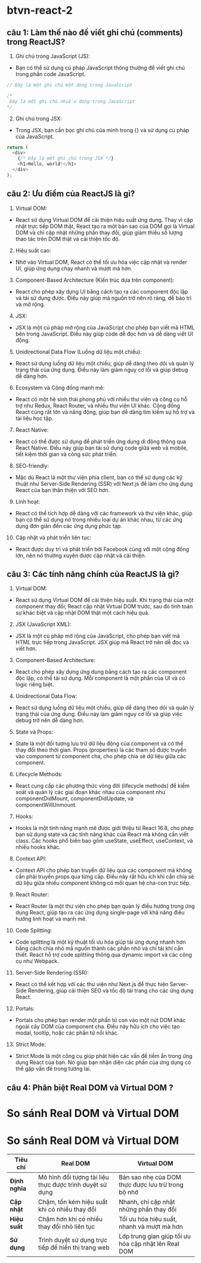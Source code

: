 # btvn-react-2

## câu 1: Làm thế nào để viết ghi chú (comments) trong ReactJS?
1. Ghi chú trong JavaScript (JS):
- Bạn có thể sử dụng cú pháp JavaScript thông thường để viết ghi chú trong phần code JavaScript.
```js
// Đây là một ghi chú một dòng trong JavaScript

/*
 Đây là một ghi chú nhiều dòng trong JavaScript
*/
```
2. Ghi chú trong JSX:
- Trong JSX, bạn cần bọc ghi chú của mình trong {} và sử dụng cú pháp của JavaScript.
```js
return (
  <div>
    {/* Đây là một ghi chú trong JSX */}
    <h1>Hello, world!</h1>
  </div>
);
```
## câu 2: Ưu điểm của ReactJS là gì?
1. Virtual DOM:
- React sử dụng Virtual DOM để cải thiện hiệu suất ứng dụng. Thay vì cập nhật trực tiếp DOM thật, React tạo ra một bản sao của DOM gọi là Virtual DOM và chỉ cập nhật những phần thay đổi, giúp giảm thiểu số lượng thao tác trên DOM thật và cải thiện tốc độ.
2. Hiệu suất cao:
- Nhờ vào Virtual DOM, React có thể tối ưu hóa việc cập nhật và render UI, giúp ứng dụng chạy nhanh và mượt mà hơn.
3. Component-Based Architecture (Kiến trúc dựa trên component):
- React cho phép xây dựng UI bằng cách tạo ra các component độc lập và tái sử dụng được. Điều này giúp mã nguồn trở nên rõ ràng, dễ bảo trì và mở rộng.
4. JSX:
- JSX là một cú pháp mở rộng của JavaScript cho phép bạn viết mã HTML bên trong JavaScript. Điều này giúp code dễ đọc hơn và dễ dàng viết UI động.
5. Unidirectional Data Flow (Luồng dữ liệu một chiều):
- React sử dụng luồng dữ liệu một chiều, giúp dễ dàng theo dõi và quản lý trạng thái của ứng dụng. Điều này làm giảm nguy cơ lỗi và giúp debug dễ dàng hơn.
6. Ecosystem và Cộng đồng mạnh mẽ:
- React có một hệ sinh thái phong phú với nhiều thư viện và công cụ hỗ trợ như Redux, React Router, và nhiều thư viện UI khác. Cộng đồng React cũng rất lớn và năng động, giúp bạn dễ dàng tìm kiếm sự hỗ trợ và tài liệu học tập.
7. React Native:
- React có thể được sử dụng để phát triển ứng dụng di động thông qua React Native. Điều này giúp bạn tái sử dụng code giữa web và mobile, tiết kiệm thời gian và công sức phát triển.
8. SEO-friendly:
- Mặc dù React là một thư viện phía client, bạn có thể sử dụng các kỹ thuật như Server-Side Rendering (SSR) với Next.js để làm cho ứng dụng React của bạn thân thiện với SEO hơn.
9. Linh hoạt:
- React có thể tích hợp dễ dàng với các framework và thư viện khác, giúp bạn có thể sử dụng nó trong nhiều loại dự án khác nhau, từ các ứng dụng đơn giản đến các ứng dụng phức tạp.
10. Cập nhật và phát triển liên tục:
- React được duy trì và phát triển bởi Facebook cùng với một cộng đồng lớn, nên nó thường xuyên được cập nhật và cải thiện.
## câu 3: Các tính năng chính của ReactJS là gì?
1. Virtual DOM:
- React sử dụng Virtual DOM để cải thiện hiệu suất. Khi trạng thái của một component thay đổi, React cập nhật Virtual DOM trước, sau đó tính toán sự khác biệt và cập nhật DOM thật một cách hiệu quả.
2. JSX (JavaScript XML):
- JSX là một cú pháp mở rộng của JavaScript, cho phép bạn viết mã HTML trực tiếp trong JavaScript. JSX giúp mã React trở nên dễ đọc và viết hơn.
3. Component-Based Architecture:
- React cho phép xây dựng ứng dụng bằng cách tạo ra các component độc lập, có thể tái sử dụng. Mỗi component là một phần của UI và có logic riêng biệt.
4. Unidirectional Data Flow:
- React sử dụng luồng dữ liệu một chiều, giúp dễ dàng theo dõi và quản lý trạng thái của ứng dụng. Điều này làm giảm nguy cơ lỗi và giúp việc debug trở nên dễ dàng hơn.
5. State và Props:
- State là một đối tượng lưu trữ dữ liệu động của component và có thể thay đổi theo thời gian.
Props (properties) là các tham số được truyền vào component từ component cha, cho phép chia sẻ dữ liệu giữa các component.
6. Lifecycle Methods:
- React cung cấp các phương thức vòng đời (lifecycle methods) để kiểm soát và quản lý các giai đoạn khác nhau của component như componentDidMount, componentDidUpdate, và componentWillUnmount.
7. Hooks:
- Hooks là một tính năng mạnh mẽ được giới thiệu từ React 16.8, cho phép bạn sử dụng state và các tính năng khác của React mà không cần viết class. Các hooks phổ biến bao gồm useState, useEffect, useContext, và nhiều hooks khác.
8. Context API:
- Context API cho phép bạn truyền dữ liệu qua các component mà không cần phải truyền props qua từng cấp. Điều này rất hữu ích khi cần chia sẻ dữ liệu giữa nhiều component không có mối quan hệ cha-con trực tiếp.
9. React Router:
- React Router là một thư viện cho phép bạn quản lý điều hướng trong ứng dụng React, giúp tạo ra các ứng dụng single-page với khả năng điều hướng linh hoạt và mạnh mẽ.
10. Code Splitting:
- Code splitting là một kỹ thuật tối ưu hóa giúp tải ứng dụng nhanh hơn bằng cách chia nhỏ mã nguồn thành các phần nhỏ và chỉ tải khi cần thiết. React hỗ trợ code splitting thông qua dynamic import và các công cụ như Webpack.
11. Server-Side Rendering (SSR):
- React có thể kết hợp với các thư viện như Next.js để thực hiện Server-Side Rendering, giúp cải thiện SEO và tốc độ tải trang cho các ứng dụng React.
12. Portals:
- Portals cho phép bạn render một phần tử con vào một nút DOM khác ngoài cây DOM của component cha. Điều này hữu ích cho việc tạo modal, tooltip, hoặc các phần tử nổi khác.
13. Strict Mode:
- Strict Mode là một công cụ giúp phát hiện các vấn đề tiềm ẩn trong ứng dụng React của bạn. Nó giúp bạn nhận diện các phần của ứng dụng có thể gặp vấn đề trong tương lai.

## câu 4: Phân biệt Real DOM và Virtual DOM ?
# So sánh Real DOM và Virtual DOM
# So sánh Real DOM và Virtual DOM

| Tiêu chí        | Real DOM                                     | Virtual DOM                                   |
|-----------------|----------------------------------------------|----------------------------------------------|
| **Định nghĩa**  | Mô hình đối tượng tài liệu thực được trình duyệt sử dụng | Bản sao nhẹ của DOM thực được lưu trữ trong bộ nhớ |
| **Cập nhật**    | Chậm, tốn kém hiệu suất khi có nhiều thay đổi | Nhanh, chỉ cập nhật những phần thay đổi       |
| **Hiệu suất**   | Chậm hơn khi có nhiều thay đổi nhỏ liên tục   | Tối ưu hóa hiệu suất, nhanh và mượt mà hơn     |
| **Sử dụng**     | Trình duyệt sử dụng trực tiếp để hiển thị trang web | Lớp trung gian giúp tối ưu hóa cập nhật lên Real DOM |

